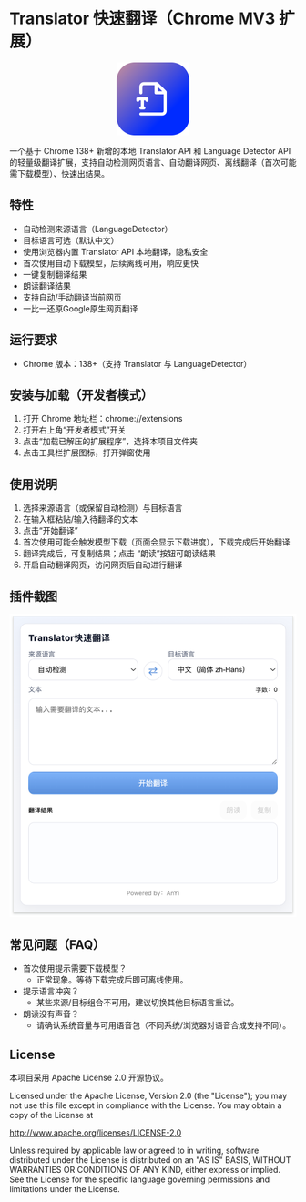 # Translator 快速翻译（Chrome MV3 扩展）

<p align="center">
  <img src="icon.png" alt="Translator Extension Icon" width="128" />
</p>


一个基于 Chrome 138+ 新增的本地 Translator API 和 Language Detector API 的轻量级翻译扩展，支持自动检测网页语言、自动翻译网页、离线翻译（首次可能需下载模型）、快速出结果。

## 特性
- 自动检测来源语言（LanguageDetector） 
- 目标语言可选（默认中文）
- 使用浏览器内置 Translator API 本地翻译，隐私安全
- 首次使用自动下载模型，后续离线可用，响应更快
- 一键复制翻译结果
- 朗读翻译结果
- 支持自动/手动翻译当前网页
- 一比一还原Google原生网页翻译

## 运行要求
- Chrome 版本：138+（支持 Translator 与 LanguageDetector）

## 安装与加载（开发者模式）
1. 打开 Chrome 地址栏：chrome://extensions
2. 打开右上角“开发者模式”开关
3. 点击“加载已解压的扩展程序”，选择本项目文件夹
4. 点击工具栏扩展图标，打开弹窗使用

## 使用说明
1. 选择来源语言（或保留自动检测）与目标语言
2. 在输入框粘贴/输入待翻译的文本
3. 点击“开始翻译”
4. 首次使用可能会触发模型下载（页面会显示下载进度），下载完成后开始翻译
5. 翻译完成后，可复制结果；点击 “朗读”按钮可朗读结果
6. 开启自动翻译网页，访问网页后自动进行翻译

## 插件截图

![插件截图](/image/show.png)

## 常见问题（FAQ）
- 首次使用提示需要下载模型？
  - 正常现象。等待下载完成后即可离线使用。
- 提示语言冲突？
  - 某些来源/目标组合不可用，建议切换其他目标语言重试。
- 朗读没有声音？
  - 请确认系统音量与可用语音包（不同系统/浏览器对语音合成支持不同）。

## License
本项目采用 Apache License 2.0 开源协议。

Licensed under the Apache License, Version 2.0 (the "License"); you may not use this file except in compliance with the License. You may obtain a copy of the License at

http://www.apache.org/licenses/LICENSE-2.0

Unless required by applicable law or agreed to in writing, software distributed under the License is distributed on an "AS IS" BASIS, WITHOUT WARRANTIES OR CONDITIONS OF ANY KIND, either express or implied. See the License for the specific language governing permissions and limitations under the License.